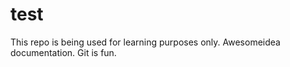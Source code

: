 test
====
This repo is being used for learning purposes only.
Awesomeidea documentation.
Git is fun.
